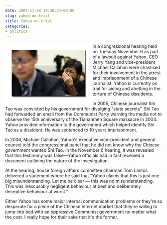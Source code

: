 ```yaml
---
date: 2007-11-08 19:48:34+00:00
slug: yahoo-on-trial
title: Yahoo on trial
categories:
- politics
---
```


<img align="left" style="border:20px solid white" src="/images/yahoo_thumb.jpg">

In a congressional hearing held on Tuesday November 6 as part of a lawsuit against Yahoo, CEO Jerry Yang and vice-president Michael Callahan were chastised for their involvement in the arrest and imprisonment of a Chinese journalist. Yahoo is currently on trial for aiding and abetting in the torture of Chinese dissidents.  

In 2005, Chinese journalist Shi Tao was convicted by his government for divulging “state secrets”. Shi Tao had forwarded an email from the Communist Party warning the media not to observe the 15th anniversary of the Tiananmen Square massacre in 2004. Yahoo provided information to the government which helped identify Shi Tao as a dissident. He was sentenced to 10 years imprisonment.  

In 2006, Michael Callahan, Yahoo's executive vice-president and general counsel told the congressional panel that he did not know why the Chinese government wanted Shi Tao. In the November 6 hearing, it was revealed that this testimony was false—Yahoo officials had in fact received a document outlining the nature of the investigation. 

At the hearing, house foreign affairs committee chairman Tom Lantos delivered a statement where he said that "Yahoo claims that this is just one big misunderstanding. Let me be clear — this was no misunderstanding. This was inexcusably negligent behaviour at best and deliberately deceptive behaviour at worst." 

Either Yahoo has some major internal communication problems or they're so desperate for a piece of the Chinese Internet market that they're willing to jump into bed with an oppressive Communist government no matter what the cost. I really hope for their sake that it's the former.
